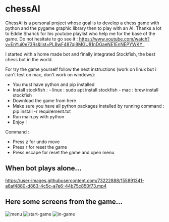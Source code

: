 # chessAI

ChessAI is a personal project whose goal is to develop a chess game with python and the pygame graphic library then to play with an AI.
Thanks a lot to Eddie Sharick for his youtube playlist who help me for the base of the game. Do not hesitate to go see it : https://www.youtube.com/watch?v=EnYui0e73Rs&list=PLBwF487qi8MGU81nDGaeNE1EnNEPYWKY_

I started with a home made bot and finally integrated Stockfish, the best chess bot in the world.


For try the game yourself follow the next instructions (work on linux but i can't test on mac, don't work on windows):
- You must have python and pip installed
- Install stockfish : - linux : sudo apt install stockfish
                      - mac : brew install stockfish
- Download the game from here
- Make sure you have all python packages installed by running command : pip install -r requirement.txt
- Run main.py with python
- Enjoy !


Command :
- Press z for undo move
- Press r for reset the game
- Press escape for reset the game and open menu

## When bot plays alone...

https://user-images.githubusercontent.com/73222888/155891341-a6af4880-d863-4c5c-a7e6-44b75c850f73.mp4

## Here some screens from the game...

![menu](https://user-images.githubusercontent.com/73222888/155837663-29917f1c-9330-4d68-88c5-4b3fa0be2706.png)
![start-game](https://user-images.githubusercontent.com/73222888/155837666-8cbb63c6-2058-48a8-95b7-72e6cbc33c77.png)
![in-game](https://user-images.githubusercontent.com/73222888/155837669-87bea376-f15a-411c-aa4d-bfb710a579fd.png)
